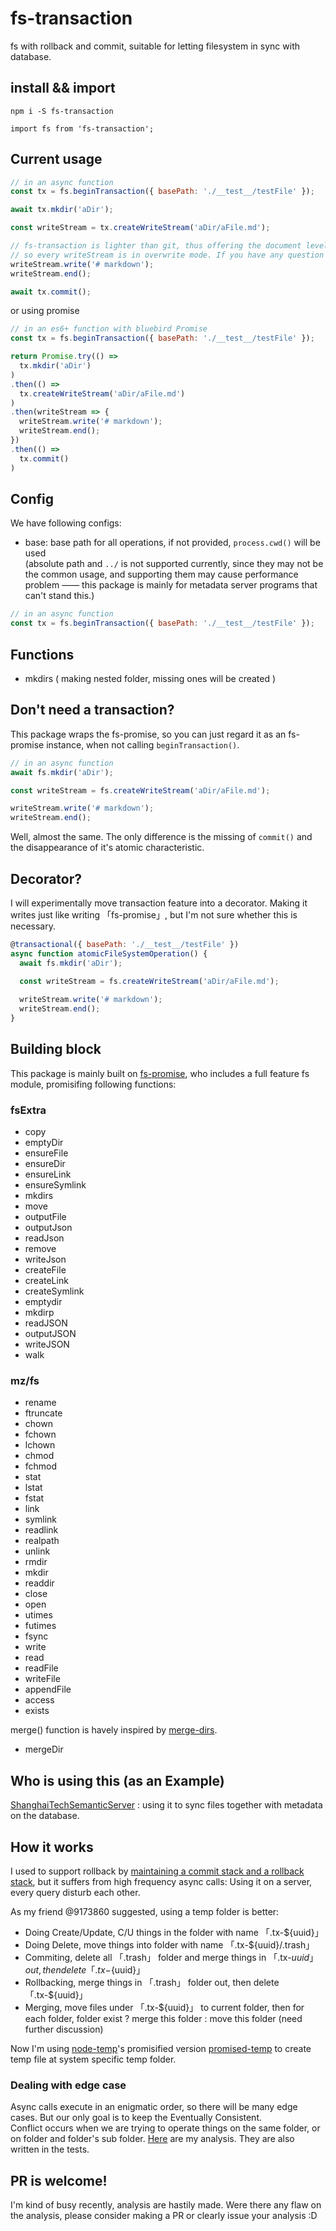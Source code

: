 # fs-transaction
fs with rollback and commit, suitable for letting filesystem in sync with database.
  
## install && import
```
npm i -S fs-transaction
```
  
```javasctipt
import fs from 'fs-transaction';
```
## Current usage
```javascript
// in an async function
const tx = fs.beginTransaction({ basePath: './__test__/testFile' });

await tx.mkdir('aDir');

const writeStream = tx.createWriteStream('aDir/aFile.md');

// fs-transaction is lighter than git, thus offering the document level rollback but not the line level rollback.
// so every writeStream is in overwrite mode. If you have any question about this, please issue it.
writeStream.write('# markdown');
writeStream.end();

await tx.commit();
```
or using promise  

```javascript
// in an es6+ function with bluebird Promise
const tx = fs.beginTransaction({ basePath: './__test__/testFile' });

return Promise.try(() =>
  tx.mkdir('aDir')
)
.then(() =>
  tx.createWriteStream('aDir/aFile.md')
)
.then(writeStream => {
  writeStream.write('# markdown');
  writeStream.end();
})
.then(() =>
  tx.commit()
)
```  

## Config
We have following configs:  
- base: base path for all operations, if not provided, ```process.cwd()``` will be used  
(absolute path and ```../``` is not supported currently, since they may not be the common usage, 
and supporting them may cause performance problem —— 
this package is mainly for metadata server programs that can't stand this.)  

```javascript
// in an async function
const tx = fs.beginTransaction({ basePath: './__test__/testFile' });
```

## Functions  
- mkdirs ( making nested folder, missing ones will be created )


## Don't need a transaction?
This package wraps the fs-promise, so you can just regard it as an fs-promise instance, when not calling ```beginTransaction()```.  
  
```javascript
// in an async function
await fs.mkdir('aDir');

const writeStream = fs.createWriteStream('aDir/aFile.md');

writeStream.write('# markdown');
writeStream.end();  

```
  
Well, almost the same. The only difference is the missing of ```commit()``` and the disappearance of it's atomic characteristic.   

## Decorator?
I will experimentally move transaction feature into a decorator. Making it writes just like writing 「fs-promise」, but I'm not sure whether this is necessary.  
  
```javascript
@transactional({ basePath: './__test__/testFile' })
async function atomicFileSystemOperation() {
  await fs.mkdir('aDir');
  
  const writeStream = fs.createWriteStream('aDir/aFile.md');

  writeStream.write('# markdown');
  writeStream.end();
}
```
  
## Building block
This package is mainly built on [fs-promise](https://github.com/kevinbeaty/fs-promise), who includes a full feature fs module, promisifing following functions:  
### fsExtra  
- copy
- emptyDir
- ensureFile
- ensureDir
- ensureLink
- ensureSymlink
- mkdirs
- move
- outputFile
- outputJson
- readJson
- remove
- writeJson
- createFile
- createLink
- createSymlink
- emptydir
- mkdirp
- readJSON
- outputJSON
- writeJSON
- walk
  
### mz/fs
- rename
- ftruncate
- chown
- fchown
- lchown
- chmod
- fchmod
- stat
- lstat
- fstat
- link
- symlink
- readlink
- realpath
- unlink
- rmdir
- mkdir
- readdir
- close
- open
- utimes
- futimes
- fsync
- write
- read
- readFile
- writeFile
- appendFile
- access
- exists
  
merge() function is havely inspired by [merge-dirs](https://github.com/binocarlos/merge-dirs).  
- mergeDir
  
## Who is using this (as an Example)  
[ShanghaiTechSemanticServer](https://github.com/Learnone/ShanghaiTechAPPServer) : using it to sync files together with metadata on the database.
  
## How it works
I used to support rollback by [maintaining a commit stack and a rollback stack](https://github.com/linonetwo/fs-transaction/blob/master/doc/originalThinking.md), but it suffers from high frequency async calls: Using it on a server, every query disturb each other.   

As my friend @9173860 suggested, using a temp folder is better:  
- Doing Create/Update, C/U things in the folder with name 「.tx-${uuid}」
- Doing Delete, move things into folder with name 「.tx-${uuid}/.trash」
- Commiting, delete all 「.trash」 folder and merge things in 「.tx-${uuid}」 out, then delete 「.tx-${uuid}」
- Rollbacking, merge things in 「.trash」 folder out, then delete 「.tx-${uuid}」
- Merging, move files under 「.tx-${uuid}」 to current folder, then for each folder, folder exist ? merge this folder : move this folder (need further discussion)
  
Now I'm using [node-temp](https://github.com/bruce/node-temp)'s promisified version [promised-temp](https://github.com/mikaturunen/promised-temp) to create temp file at system specific temp folder.  
  
### Dealing with edge case  
Async calls execute in an enigmatic order, so there will be many edge cases. But our only goal is to keep the Eventually Consistent.  
Conflict occurs when we are trying to operate things on the same folder, or on folder and folder's sub folder. [Here](https://github.com/linonetwo/fs-transaction/blob/master/doc/usingTempDir.md) are my analysis. They are also written in the tests.  

## PR is welcome!
I'm kind of busy recently, analysis are hastily made. Were there any flaw on the analysis, please consider making a PR or clearly issue your analysis :D    
